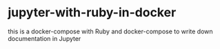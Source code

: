 # jupyter-with-ruby-in-docker
this is a docker-compose with Ruby and docker-compose to write down documentation in Jupyter
